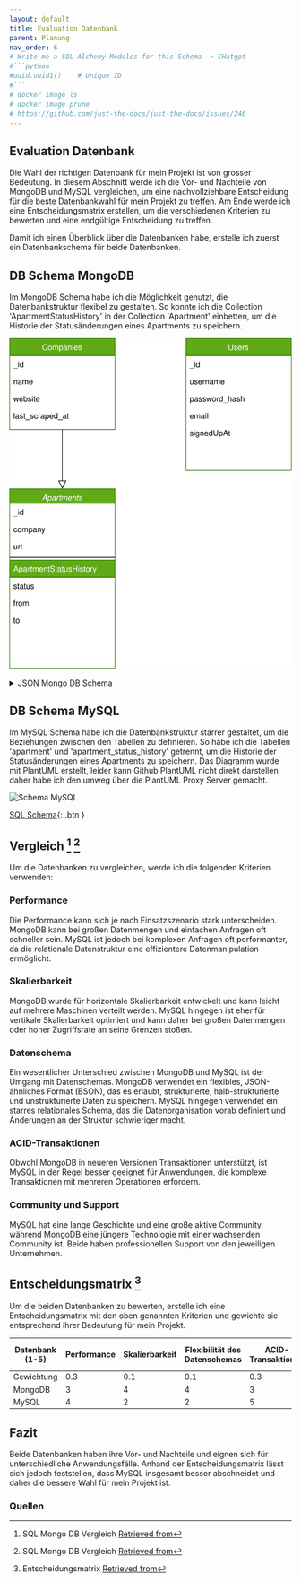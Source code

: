 ```yaml
---
layout: default
title: Evaluation Datenbank
parent: Planung
nav_order: 6
# Write me a SQL Alchemy Modeles for this Schema -> CHatgpt 
#```python
#uuid.uuid1()    # Unique ID
#```
# docker image ls
# docker image prune
# https://github.com/just-the-docs/just-the-docs/issues/246
---
```

## Evaluation Datenbank

Die Wahl der richtigen Datenbank für mein Projekt ist von grosser Bedeutung.
In diesem Abschnitt werde ich die Vor- und Nachteile von MongoDB und MySQL vergleichen, um eine nachvollziehbare Entscheidung für die beste Datenbankwahl für mein Projekt zu treffen.
Am Ende werde ich eine Entscheidungsmatrix erstellen, um die verschiedenen Kriterien zu bewerten und eine endgültige Entscheidung zu treffen.

Damit ich einen Überblick über die Datenbanken habe, erstelle ich zuerst ein Datenbankschema für beide Datenbanken.

## DB Schema MongoDB

Im MongoDB Schema habe ich die Möglichkeit genutzt, die Datenbankstruktur flexibel zu gestalten.
So konnte ich die Collection 'ApartmentStatusHistory' in der Collection 'Apartment' einbetten, um die Historie der Statusänderungen eines Apartments zu speichern.

![Schema MongoDB](../img/mongo_db-diagram.svg)

<details markdown="block">
<summary>JSON Mongo DB Schema</summary>

### Collection Companies

```c
{
    "_id": MongoDB ObjectId,
    "name": String, // Name des Unternehmens
    "website": String, // Webseite des Unternehmens 
    "last_scraped_at": Date, // Datum und Uhrzeit, wann die Webseite zuletzt gescraped wurde
    "contact": { // Kontaktinformationen
        "phone": String, // Telefonnummer (falls vorhanden)
        "email": String, // E-Mail Adresse (falls vorhanden)
        "address": String, // Büroadresse (falls vorhanden)
    },
    "status": String, // Status der Webseite, z.B. 'aktiv', 'inaktiv' etc.
}
```

### Collection Apartments & ApartmentStatusHistory

```c
{
    "_id": MongoDB ObjectId,
    "company": MongoDB ObjectId, // Referenz auf das Immobilienunternehmen
    "url": String,  // URL der Webseite, von der die Wohnung gescraped wurde
    "details": { // Details der Wohnung
        "address": String, // Adresse der Wohnung
        "rooms": Number, // Anzahl der Zimmer
        "availableFrom": Date, // Verfügbar ab (falls vorhanden)
        "price": Number, // Preis der Wohnung (falls vorhanden)
        "size": Number, // Größe der Wohnung in Quadratmetern (falls vorhanden)
        "floor": Number, // Stockwerk (falls vorhanden)
        "otherDetails": String, // Andere Information über die Wohnung (falls vorhanden)
    },
    "hash": String, // Hash des HTML-Inhalts
    "scraped_at": Date, // Datum und Uhrzeit, wann die Wohnung gescraped wurde
    "status": String, // Status der Wohnung, z.B. 'frei', 'vermietet' etc.
    "historicStatus": [  // Speichert die Historie des Status der Wohnung
        { 
            "status": String, 
            "from": Date, 
            "to": Date 
        }
    ]
}

```

### Collection Users

```c
{
    "_id": MongoDB ObjectId,
    "username": String, // Benutzername
    "password_hash": String, // Passworthash
    "email": String, // E-Mail-Adresse des Benutzers
    "signedUpAt": Date, // Datum und Uhrzeit, wann der Benutzer sich angemeldet hat
    "preferences": { // Speichert die Benutzereinstellungen und Präferenzen
        "priceRange": { "min": Number, "max": Number }, // Preisbereich
        "roomRange": { "min": Number, "max": Number }, // Zimmeranzahl
    }
}

```

</details>

## DB Schema MySQL

Im MySQL Schema habe ich die Datenbankstruktur starrer gestaltet, um die Beziehungen zwischen den Tabellen zu definieren.
So habe ich die Tabellen 'apartment' und 'apartment_status_history' getrennt, um die Historie der Statusänderungen eines Apartments zu speichern.
Das Diagramm wurde mit PlantUML erstellt, leider kann Github PlantUML nicht direkt darstellen daher habe ich den umweg über die PlantUML Proxy Server gemacht.

![Schema MySQL](http://www.plantuml.com/plantuml/proxy?cache=no&src=https://raw.githubusercontent.com/danyambuehl/ITCNE23-SEM-Ill/main/docs/02_Plannung/sql_schema.iuml)

[SQL Schema](../02_Plannung/sql_schema.iuml){: .btn }

## Vergleich [^1] [^2]
 
Um die Datenbanken zu vergleichen, werde ich die folgenden Kriterien verwenden:

### Performance

Die Performance kann sich je nach Einsatzszenario stark unterscheiden. MongoDB kann bei großen Datenmengen und einfachen Anfragen oft schneller sein. MySQL ist jedoch bei komplexen Anfragen oft performanter, da die relationale Datenstruktur eine effizientere Datenmanipulation ermöglicht.

### Skalierbarkeit

MongoDB wurde für horizontale Skalierbarkeit entwickelt und kann leicht auf mehrere Maschinen verteilt werden. MySQL hingegen ist eher für vertikale Skalierbarkeit optimiert und kann daher bei großen Datenmengen oder hoher Zugriffsrate an seine Grenzen stoßen.

### Datenschema

Ein wesentlicher Unterschied zwischen MongoDB und MySQL ist der Umgang mit Datenschemas. MongoDB verwendet ein flexibles, JSON-ähnliches Format (BSON), das es erlaubt, strukturierte, halb-strukturierte und unstrukturierte Daten zu speichern. MySQL hingegen verwendet ein starres relationales Schema, das die Datenorganisation vorab definiert und Änderungen an der Struktur schwieriger macht.

### ACID-Transaktionen

Obwohl MongoDB in neueren Versionen Transaktionen unterstützt, ist MySQL in der Regel besser geeignet für Anwendungen, die komplexe Transaktionen mit mehreren Operationen erfordern.

### Community und Support

MySQL hat eine lange Geschichte und eine große aktive Community, während MongoDB eine jüngere Technologie mit einer wachsenden Community ist. Beide haben professionellen Support von den jeweiligen Unternehmen.

## Entscheidungsmatrix [^3]

Um die beiden Datenbanken zu bewerten, erstelle ich eine Entscheidungsmatrix mit den oben genannten Kriterien und gewichte sie entsprechend ihrer Bedeutung für mein Projekt.

| **Datenbank**  (1-5)  | **Performance**    | **Skalierbarkeit**  | **Flexibilität des Datenschemas** | **ACID-Transaktionen**  | **Community und Support**      | **Gesamtpunktzahl**  |
|---------------------  |------------------  |---------------------|---------------                    | --------------          | -----------------------------  | -------------------- |
| Gewichtung            | 0.3                | 0.1                 | 0.1                               | 0.3                     |   0.3                          |                      |
| MongoDB               | 3                  | 4                   | 4                                 | 3                       |   3                            | **3.5**              |
| MySQL                 | 4                  | 2                   | 2                                 | 5                       |   4                            | **4.3**              |

## Fazit

Beide Datenbanken haben ihre Vor- und Nachteile und eignen sich für unterschiedliche Anwendungsfälle.
Anhand der Entscheidungsmatrix lässt sich jedoch feststellen, dass MySQL insgesamt besser abschneidet und daher die bessere Wahl für mein Projekt ist.

### Quellen

[^1]: SQL Mongo DB Vergleich [Retrieved from](https://www.ionos.de/digitalguide/server/knowhow/mongodb-vs-sql/)
[^2]: SQL Mongo DB Vergleich [Retrieved from](https://www.ionos.de/digitalguide/hosting/hosting-technik/mysql-vs-mongodb/)
[^3]: Entscheidungsmatrix [Retrieved from](https://de.wikipedia.org/wiki/Entscheidungsmatrix)

